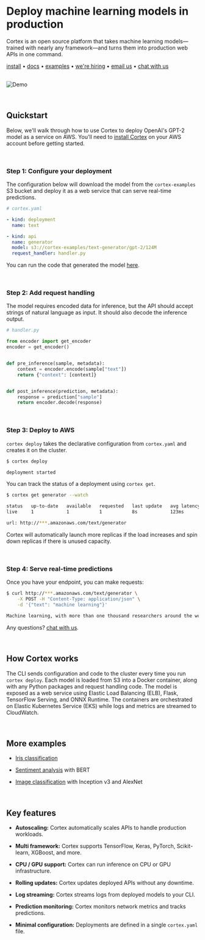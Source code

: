 # Deploy machine learning models in production

Cortex is an open source platform that takes machine learning models—trained with nearly any framework—and turns them into production web APIs in one command. <br>

<!-- Delete on release branches -->
<!-- CORTEX_VERSION_README_MINOR x1 -->
[install](https://www.cortex.dev/install) • [docs](https://www.cortex.dev) • [examples](https://github.com/cortexlabs/cortex/tree/0.9/examples) • [we're hiring](https://angel.co/cortex-labs-inc/jobs) • [email us](mailto:hello@cortex.dev) • [chat with us](https://gitter.im/cortexlabs/cortex)<br><br>

<!-- Set header Cache-Control=no-cache on the S3 object metadata (see https://help.github.com/en/articles/about-anonymized-image-urls) -->
![Demo](https://cortex-public.s3-us-west-2.amazonaws.com/demo/gif/v0.8.gif)<br>

<br>

## Quickstart

Below, we'll walk through how to use Cortex to deploy OpenAI's GPT-2 model as a service on AWS. You'll need to [install Cortex](https://www.cortex.dev/install) on your AWS account before getting started.

<br>

### Step 1: Configure your deployment

The configuration below will download the model from the `cortex-examples` S3 bucket and deploy it as a web service that can serve real-time predictions.

```yaml
# cortex.yaml

- kind: deployment
  name: text

- kind: api
  name: generator
  model: s3://cortex-examples/text-generator/gpt-2/124M
  request_handler: handler.py
```

<!-- CORTEX_VERSION_README_MINOR -->
You can run the code that generated the model [here](https://colab.research.google.com/github/cortexlabs/cortex/blob/0.9/examples/text-generator/gpt-2.ipynb).

<br>

### Step 2: Add request handling

The model requires encoded data for inference, but the API should accept strings of natural language as input. It should also decode the inference output.

```python
# handler.py

from encoder import get_encoder
encoder = get_encoder()


def pre_inference(sample, metadata):
    context = encoder.encode(sample["text"])
    return {"context": [context]}


def post_inference(prediction, metadata):
    response = prediction["sample"]
    return encoder.decode(response)
```

<br>

### Step 3: Deploy to AWS

`cortex deploy` takes the declarative configuration from `cortex.yaml` and creates it on the cluster.

```bash
$ cortex deploy

deployment started
```

You can track the status of a deployment using `cortex get`.

```bash
$ cortex get generator --watch

status   up-to-date   available   requested   last update   avg latency
live     1            1           1           8s            123ms

url: http://***.amazonaws.com/text/generator
```

Cortex will automatically launch more replicas if the load increases and spin down replicas if there is unused capacity.

<br>

### Step 4: Serve real-time predictions

Once you have your endpoint, you can make requests:

```bash
$ curl http://***.amazonaws.com/text/generator \
    -X POST -H "Content-Type: application/json" \
    -d '{"text": "machine learning"}'

Machine learning, with more than one thousand researchers around the world today, are looking to create computer-driven machine learning algorithms that can also be applied to human and social problems, such as education, health care, employment, medicine, politics, or the environment...
```

Any questions? [chat with us](https://gitter.im/cortexlabs/cortex).

<br>

## How Cortex works

The CLI sends configuration and code to the cluster every time you run `cortex deploy`. Each model is loaded from S3 into a Docker container, along with any Python packages and request handling code. The model is exposed as a web service using Elastic Load Balancing (ELB), Flask, TensorFlow Serving, and ONNX Runtime. The containers are orchestrated on Elastic Kubernetes Service (EKS) while logs and metrics are streamed to CloudWatch.

<br>

## More examples

<!-- CORTEX_VERSION_README_MINOR x3 -->
- [Iris classification](https://github.com/cortexlabs/cortex/tree/0.9/examples/iris-classifier)

- [Sentiment analysis](https://github.com/cortexlabs/cortex/tree/0.9/examples/sentiment-analysis) with BERT

- [Image classification](https://github.com/cortexlabs/cortex/tree/0.9/examples/image-classifier) with Inception v3 and AlexNet

<br>

## Key features

- **Autoscaling:** Cortex automatically scales APIs to handle production workloads.

- **Multi framework:** Cortex supports TensorFlow, Keras, PyTorch, Scikit-learn, XGBoost, and more.

- **CPU / GPU support:** Cortex can run inference on CPU or GPU infrastructure.

- **Rolling updates:** Cortex updates deployed APIs without any downtime.

- **Log streaming:** Cortex streams logs from deployed models to your CLI.

- **Prediction monitoring:** Cortex monitors network metrics and tracks predictions.

- **Minimal configuration:** Deployments are defined in a single `cortex.yaml` file.
